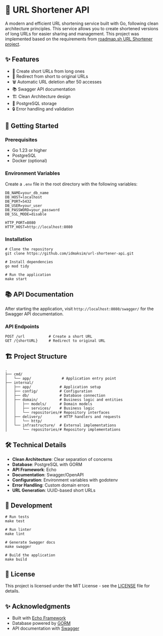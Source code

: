 # 🔗 URL Shortener API

A modern and efficient URL shortening service built with Go, following clean architecture principles. This service allows you to create shortened versions of long URLs for easier sharing and management.
This project was implemented based on the requirements from [roadmap.sh URL Shortener project](https://roadmap.sh/projects/url-shortening-service).

## ✨ Features

- 🎯 Create short URLs from long ones
- 🔄 Redirect from short to original URLs
- 🗑️ Automatic URL deletion after 50 accesses
- 📚 Swagger API documentation
- 🏗️ Clean Architecture design
- 🐘 PostgreSQL storage
- 🔒 Error handling and validation

## 🚀 Getting Started

### Prerequisites

- Go 1.23 or higher
- PostgreSQL
- Docker (optional)

### Environment Variables

Create a `.env` file in the root directory with the following variables:

```
DB_NAME=your_db_name
DB_HOST=localhost
DB_PORT=5432
DB_USER=your_user
DB_PASSWORD=your_password
DB_SSL_MODE=disable

HTTP_PORT=8080
HTTP_HOST=http://localhost:8080
```

### Installation

```
# Clone the repository
git clone https://github.com/idmaksim/url-shortener-api.git

# Install dependencies
go mod tidy

# Run the application
make start
```

## 📚 API Documentation

After starting the application, visit `http://localhost:8080/swagger/` for the Swagger API documentation.

### API Endpoints

```
POST /url           # Create a short URL
GET /{shortURL}     # Redirect to original URL
```

## 🏗️ Project Structure

```
.
├── cmd/
│   └── app/              # Application entry point
├── internal/
│   ├── app/             # Application setup
│   ├── config/          # Configuration
│   ├── db/              # Database connection
│   ├── domain/          # Business logic and entities
│   │   ├── models/      # Domain models
│   │   ├── services/    # Business logic
│   │   └── repositories/# Repository interfaces
│   ├── delivery/        # HTTP handlers and requests
│   │   └── http/
│   └── infrastructure/  # External implementations
│       └── repositories/# Repository implementations
```

## 🛠️ Technical Details

- **Clean Architecture**: Clear separation of concerns
- **Database**: PostgreSQL with GORM
- **API Framework**: Echo
- **Documentation**: Swagger/OpenAPI
- **Configuration**: Environment variables with godotenv
- **Error Handling**: Custom domain errors
- **URL Generation**: UUID-based short URLs

## 🔨 Development

```
# Run tests
make test

# Run linter
make lint

# Generate Swagger docs
make swagger

# Build the application
make build
```

## 📄 License

This project is licensed under the MIT License - see the [LICENSE](LICENSE) file for details.

## ✨ Acknowledgments

- Built with [Echo Framework](https://echo.labstack.com/)
- Database powered by [GORM](https://gorm.io/)
- API documentation with [Swagger](https://swagger.io/)
